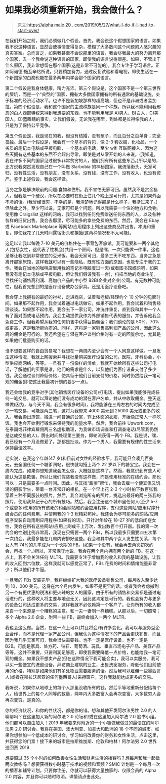 # 如果我必须重新开始，我会做什么？

> 原文:[https://alpha male 20 . com/2019/05/27/what-I-do-if-I-had-to-start-over/](https://alphamale20.com/2019/05/27/what-would-i-do-if-i-had-to-start-over/)

在我们开始之前，我们必须做几个假设。首先，我会说这个假想国家的语言。如果我不说这种语言，显然会使事情变得复杂，模糊了大多数问这个问题的人感兴趣的真实答案。总而言之，如果我甚至不会说那里的语言，我会尽我最大的努力离开那个国家，去一个我会说这种语言的国家，即使我的语言说得很差。如果，不管出于什么原因，我非常想留在那个国家(这是非常不可能的)，我会专注于学习语言。正如阿诺德·施瓦辛格所说，只要稍加努力，通过反复试验和看电视，即使生活在一个新国家的白痴也能在最多两年内学会那个国家的语言。

第二个假设是我身体健康，精力充沛。第三个假设是，这个国家不是一个第三世界的屎坑，而是一个“典型的”国家，拥有大多数国家拥有的所有通常的基础设施，处于标准的经济活动水平。也许不是新加坡那样的超高端，但也不是非洲或者孟加拉。第四个假设是，我和这个国家的主流种族是同一个种族，所以我不能利用我邪恶的白人西部特权来得到我想要的东西，也不能利用我是 A)男人，B)白人，C)美国人，D)蓝眼睛的事实。让我们假设，无论我在哪里，到处都是长得像我的人，只是为了保持公平竞争。

第五个假设是，我是现在的我，但没有结婚，没有孩子，而且百分之百单身；完全孤独。最后一个假设是，我会有一个基本的背包，像 2-3 套衣服，化妆品，一个劣质的笔记本电脑或平板电脑，一个基本的电话，至少 wifi 互联网接入，因为这些天拥有这些基本的东西不会超出寻常，即使是对从零开始的人来说。(我知道，我在许多不同的国家见过很多非常贫穷的人，他们拥有所有这些东西。)所以是的，比方说我突然发现自己在一个叫做 Slarbobia 的神秘国家。我流落街头，无家可归，没有性生活，没有朋友，没有关系，没有钱，没有工作，没有收入，也没有资产。鉴于上述假设，我会这样做。

当务之急是解决眼前的问题:食物和住所。我不害怕无家可归。虽然我不是赏金猎人，但我是一个硬汉，所以在必要时在街上住几个晚上是可行的，尤其是如果外面不冷的话。(我曾经很穷，不幸的是，我清楚地记得那是什么样子，我挺过来了。)但除此之外，至少可以说，无家可归是个问题。所以我需要一个住的地方和食物。使用像 Craigslist 这样的网站，我可以找到任何免费赠送任何东西的人，以及各种各样的旧货出售。我会去那里，尽可能多的拿些免费的东西。然后，我会在 Ebay 或 Facebook Marketplace 等网站/应用程序上列出这些商品并出售。冲洗和重复，即使我花了几天时间露宿街头和挨饿(这两种情况都不太可能)。

这足以让我以每晚 7-10 美元的价格住在一家背包客旅馆。我可能要和一两个其他人(包括女性，这代表了性机会)共用一个房间，但是嘿，一次只能做一件事。这也足够让我吃到非常便宜的豆米饭。我会无家可归，最多三天不吃东西。当务之急是离开那家旅馆，这样我就可以有一些隐私，既有性方面的原因，也能专注于我的工作。我会在当地的咖啡店里用我的笔记本电脑度过一天(或者图书馆或网吧，如果我没有笔记本电脑或平板电脑，但让我们假设我有一台)，扫描当地的商业注册，寻找任何销售高利润、高加价产品的中小型 B2B(企业对企业)公司。有无数种可能性，但我首先想到的是医疗设备或办公家具。还是用医疗设备吧。

我会穿上我拥有的最好的衬衫，走进商店，试着和老板/经理约个 10 分钟的见面时间。如果那不起作用，我会试着通过电话做它。如果不起作用，我会试着和销售经理谈谈。如果那不起作用，我会去下一家公司。冲洗并重复，直到我和其中一个人有了面对面或电话预约。我会主动提供我作为外部销售代表的服务，并告诉他我会免费工作，但我希望从我的任何销售中获得巨额佣金；我们谈论的是 50%、70%或更高，这是我所能协商的。同样，这将是一家销售高利润产品的公司，因此这么高的佣金是可行的。我还希望在与潜在客户谈判价格时有一定的回旋余地，尤其是如果他们批量购买的话。

谁不想要这样的自由贸易呢？我想在一两周内至少会有一个人同意这样做。一旦发生这种情况，我就上网搜索并寻找批量购买医疗设备的公司。医院，牙科协会，小型供应商网络，等等。一旦有了一份像样的清单，我就开始给所有这些公司打电话，了解他们的买家是谁，他们的需求是什么，以及他们为医疗设备支付了多少钱。我会通过谈判降低价格，使其低于他们目前支付的价格，同时仍然给我一笔可观的佣金(即使这比我最初计划的要少一点)。

我还会给我的竞争对手(其他销售医疗设备的公司)打电话，提出如果我能够完成任何一笔交易，就可以拜访他们没有成功的潜在客户名单，并从中收取佣金。整天这样做(因为，与今天不同，我会有很多时间)，我将能够在三周左右的时间内完成至少一笔交易，可能是两三笔，这将为我带来 4000 美元到 25000 美元或更多的收入。我会搬出旅馆，搬进一间普通的公寓，穿上体面的衣服，开始像正常人一样吃饭。我也会开始例行锻炼来保持我的能量水平。然后，我会前往 Upwork.com，在泰国或菲律宾雇佣两三名虚拟助理，为我做市场调查和打调查电话(尽管我仍然是达成交易的人)，腾出时间处理第三要务，即轮流获得一两个 FB。我是说，嘿，我已经有一个月没做爱了，那都是扯淡。作为一个男人，我需要有规律的性生活来保持最佳效率。

老实说，在我这个年龄(47 岁)和目前对女性的经验水平，我可能只会凑几百美元，去全国任何一个糖爹网站，很快就勾搭上两个 22 岁以下的糖宝宝。我会在一周内完成。如果你想知道我会怎么做，大概就是这样了。然而，我意识到有些人可能认为这是欺骗，所以让我们假装我没有这样做，而是使用标准的在线约会。那也可以；只是需要多一点时间。因此，与其找“甜爹”帮忙，我会去雇一个便宜但又饥渴的摄影学生，带着一台非常好的相机，在一个早上花 2-3 个小时拍下数百张我穿着三种不同服装的照片。然后，我会浏览所有的照片，挑选出最好的两三张我的照片，使用我熟记于心的所有技巧。然后，我会注册这个城市里任何人(至少 5-7 个或更多)使用的所有该死的约会网站和约会应用程序，支付这些网站/应用程序升级会员的任何费用，并使用我的 1-3 张精彩照片。我还会为尽可能多的网站/应用程序安装自动雨刷应用程序(如果有的话)。只针对年龄在 18-27 岁的低自闭症女性，我会在所有这些网站/应用上刷成千上万次，发出数百个打开器。我的第一次约会的性别比例非常高，我现在只需要一两个 FBs，所以我最多只需要四五次第一次约会。我最多能在几周内安排好这些。我会和其中两个女人发生性关系，每个女人有 74%的几率成为一个长期的 FB。(如果一个没有，我会再去两次初次约会，再找一个。)所以，非常保守地说，我会在两个月内拥有两个新的 FB。在这一点上，我不会关注任何 MLTR。我需要专注于增加我的收入和我的基础设施，让我的收入回到六位数，这样我就可以感觉正常了。FBs 花费的时间和情绪能量非常少；所以他们才牛逼。

一旦我的 FBs 安装完毕，我将继续扩大我的医疗设备销售公司，每月收入至少达到 10，000 美元。这将在六个月内发生，如果不是更早的话。或者我会考虑搬到另一个有更优惠的税法和更火辣的女人的国家。由于所有的销售和交易都是通过电话进行的，这种收入将主要与地点无关，因此这肯定是可行的。我也会努力与更多的设备公司达成更多的交易，这样我就不必依赖第一个客户了。让你所有的收入都来自一个来源是一个糟糕的主意。和一夫一妻制一样糟糕。从那以后，一切照常；多个 Alpha 2.0 企业，附带一些 FB，最终会加入一两个 MLTR。

我也会这么做。当然，在这一点上可以(并且将会)有许多变化。我可以与服务型企业合作，而不是代理一家产品公司，但我认为这种情况下的产品会更快销售，而且因为我几乎无家可归，我会很快需要钱。也不一定是医疗设备，也不一定是 B2B。可能是家具、处方药、钻石、葡萄酒、玩具、垂直市场电子产品、美容产品等等。这并不重要，只要利润足够高，即使我需要降低一点价格，也能给我一笔可观的佣金。如果我不想卖产品(但在这种情况下我可能会卖)，我可以卖服务。我可以买一些便宜的洗窗设备，拜访商业建筑的业主，出售洗窗服务，降低他们目前使用的价格，特别是如果他们有多处物业需要服务的话。然后我可以雇佣一些墨西哥人(或者在斯拉沃尼亚的任何墨西哥人)来擦窗户，这样我就能达成更多的交易。

我听说，如果你从地球上的每个人那里没收所有的钱，然后平等地重新分配给每个人，给世界上的每个人同等的数量，两年内大多数富人会再次变富，大多数穷人会再次变穷。是真的。

你的经济状况，和你的性状况，都是你的错。想和其他开发阿尔法男性 2.0 的人聊聊吗？在这里加入新的阿尔法 2.0 论坛和/或在这里加入阿尔法 2.0 脸书小组。他们都可以自由加入！2019 年我要来你附近的一个小镇做我做过的最便宜的阿尔法男 2.0 研讨会。我将在美国、澳大利亚、加拿大和欧洲的 18 个不同的城市。如果你想参加一个低成本的研讨会，学习如何改善你的财务和女性生活，点击这里，并获得您的门票！接下来的城市是拉斯维加斯、伦敦和柏林！阿尔法男 2.0 世界巡回赛 2019

想要超过 35 个小时的如何改善女性生活和财务生活的播客吗？想每月和我一起做两次教练吗？想要获得数小时基于技术的视频和音频？SMIC 计划是一个每月一次的播客和辅导计划，只要你注册，你就可以获得大量独家的、仅限会员的 Alpha 2.0 内容，并且你可以随时取消。详情请点击此处。